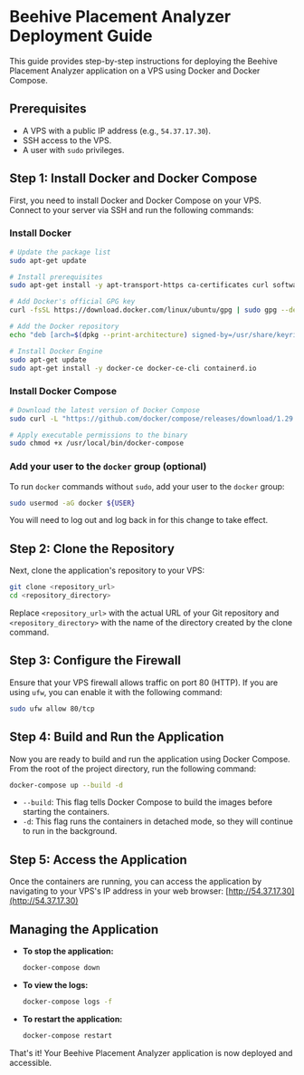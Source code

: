 # Beehive Placement Analyzer Deployment Guide

This guide provides step-by-step instructions for deploying the Beehive Placement Analyzer application on a VPS using Docker and Docker Compose.

## Prerequisites

- A VPS with a public IP address (e.g., `54.37.17.30`).
- SSH access to the VPS.
- A user with `sudo` privileges.

## Step 1: Install Docker and Docker Compose

First, you need to install Docker and Docker Compose on your VPS. Connect to your server via SSH and run the following commands:

### Install Docker
```bash
# Update the package list
sudo apt-get update

# Install prerequisites
sudo apt-get install -y apt-transport-https ca-certificates curl software-properties-common

# Add Docker's official GPG key
curl -fsSL https://download.docker.com/linux/ubuntu/gpg | sudo gpg --dearmor -o /usr/share/keyrings/docker-archive-keyring.gpg

# Add the Docker repository
echo "deb [arch=$(dpkg --print-architecture) signed-by=/usr/share/keyrings/docker-archive-keyring.gpg] https://download.docker.com/linux/ubuntu $(lsb_release -cs) stable" | sudo tee /etc/apt/sources.list.d/docker.list > /dev/null

# Install Docker Engine
sudo apt-get update
sudo apt-get install -y docker-ce docker-ce-cli containerd.io
```

### Install Docker Compose
```bash
# Download the latest version of Docker Compose
sudo curl -L "https://github.com/docker/compose/releases/download/1.29.2/docker-compose-$(uname -s)-$(uname -m)" -o /usr/local/bin/docker-compose

# Apply executable permissions to the binary
sudo chmod +x /usr/local/bin/docker-compose
```

### Add your user to the `docker` group (optional)
To run `docker` commands without `sudo`, add your user to the `docker` group:
```bash
sudo usermod -aG docker ${USER}
```
You will need to log out and log back in for this change to take effect.

## Step 2: Clone the Repository

Next, clone the application's repository to your VPS:
```bash
git clone <repository_url>
cd <repository_directory>
```
Replace `<repository_url>` with the actual URL of your Git repository and `<repository_directory>` with the name of the directory created by the clone command.

## Step 3: Configure the Firewall

Ensure that your VPS firewall allows traffic on port 80 (HTTP). If you are using `ufw`, you can enable it with the following command:
```bash
sudo ufw allow 80/tcp
```

## Step 4: Build and Run the Application

Now you are ready to build and run the application using Docker Compose. From the root of the project directory, run the following command:
```bash
docker-compose up --build -d
```
- `--build`: This flag tells Docker Compose to build the images before starting the containers.
- `-d`: This flag runs the containers in detached mode, so they will continue to run in the background.

## Step 5: Access the Application

Once the containers are running, you can access the application by navigating to your VPS's IP address in your web browser:
[http://54.37.17.30](http://54.37.17.30)

## Managing the Application

- **To stop the application:**
  ```bash
  docker-compose down
  ```
- **To view the logs:**
  ```bash
  docker-compose logs -f
  ```
- **To restart the application:**
  ```bash
  docker-compose restart
  ```

That's it! Your Beehive Placement Analyzer application is now deployed and accessible.